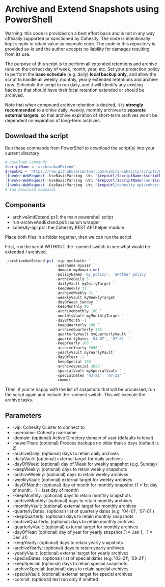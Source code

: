 # Archive and Extend Snapshots using PowerShell

Warning: this code is provided on a best effort basis and is not in any way officially supported or sanctioned by Cohesity. The code is intentionally kept simple to retain value as example code. The code in this repository is provided as-is and the author accepts no liability for damages resulting from its use.

The purpose of this script is to perform all extended retentions and archive runs on the correct day of week, month, year, etc. Set your protection policy to perform the **base schedule** (e.g. daily) **local backup only**, and allow the script to handle all weekly, monthly, yearly extended retentions and archive runs. Schedule the script to run daily, and it will identify any existing backups that should have their local retention extended or should be archived.

Note that when compound archive retention is desired, it is **strongly recommended** to archive daily, weekly, monthly archives to **separate external targets**, so that archive expiration of short-term archives won't be dependent on expiration of long-term archives.

## Download the script

Run these commands from PowerShell to download the script(s) into your current directory

```powershell
# Download Commands
$scriptName = 'archiveAndExtend'
$repoURL = 'https://raw.githubusercontent.com/bseltz-cohesity/scripts/master/powershell'
(Invoke-WebRequest -UseBasicParsing -Uri "$repoUrl/$scriptName/$scriptName.ps1").content | Out-File "$scriptName.ps1"; (Get-Content "$scriptName.ps1") | Set-Content "$scriptName.ps1"
(Invoke-WebRequest -UseBasicParsing -Uri "$repoUrl/$scriptName/run-$scriptName.ps1").content | Out-File "run-$scriptName.ps1"; (Get-Content "run-$scriptName.ps1") | Set-Content "run-$scriptName.ps1"
(Invoke-WebRequest -UseBasicParsing -Uri "$repoUrl/cohesity-api/cohesity-api.ps1").content | Out-File cohesity-api.ps1; (Get-Content cohesity-api.ps1) | Set-Content cohesity-api.ps1
# End Download Commands
```

## Components

* archiveAndExtend.ps1: the main powershell script
* run-archiveAndExtend.ps1: launch wrapper
* cohesity-api.ps1: the Cohesity REST API helper module

Place both files in a folder together, then we can run the script.

First, run the script WITHOUT the -commit switch to see what would be extended / archived.

```powershell
./archiveAndExtend.ps1 -vip mycluster `
                       -username myuser `
                       -domain mydomain.net `
                       -policyNames 'my policy', 'another policy' `
                       -archiveDaily 5 `
                       -dailyVault myDailyTarget `
                       -keepWeekly 31 `
                       -archiveWeekly 31 `
                       -weeklyVault myWeeklyTarget `
                       -dayOfWeek Sunday `
                       -keepMonthly 90 `
                       -archiveMonthly 180 `
                       -monthlyVault myMonthlyTarget `
                       -dayOfMonth -1 `
                       -keepQuarterly 180 `
                       -archiveQuarterly 365 `
                       -quarterlyVault myQuarterlyVault `
                       -quarterlyDates '04-07', '07-01' `
                       -keepYearly 180 `
                       -archiveYearly 3650 `
                       -yearlyVault myYearlyVault `
                       -dayOfYear -1 `
                       -keepSpecial 180 `
                       -archiveSpecial 3650 `
                       -specialVault mySpecialVault `
                       -specialDates '03-21', '07-21' `
                       -commit
```

Then, if you're happy with the list of snapshots that will be processed, run the script again and include the -commit switch. This will execute the archive tasks.

## Parameters

* -vip: Cohesity Cluster to connect to
* -username: Cohesity username
* -domain: (optional) Active Directory domain of user (defaults to local)
* -newerThan: (optional) Process backups no older than x days (default is 2)
* -archiveDaily: (optional) days to retain daily archives
* -dailyVault: (optional) external target for daily archives
* -dayOfWeek: (optional) day of Week for weekly snapshot (e.g. Sunday)
* -keepWeekly: (optional) days to retain weekly snapshots
* -archiveWeekly: (optional) days to retain weekly archives
* -weeklyVault: (optional) external target for weekly archives
* -dayOfMonth: (optional) day of month for monthly snapshot (1 = 1st day of month, -1 = last day of month)
* -keepMonthly: (optional) days to retain monthly snapshots
* -archiveMonthly: (optional) days to retain monthly archives
* -monthlyVault: (optional) external target for monthly archives
* -quarterlyDates: (optional) list of quarterly dates (e.g. '04-01', '07-01')
* -keepQuarterly: (optional) days to retain monthly snapshots
* -archiveQuarterly: (optional) days to retain monthly archives
* -quarterlyVault: (optional) external target for monthly archives
* -dayOfYear: (optional) day of year for yearly snapshot (1 = Jan 1, -1 = Dec 31)
* -keepYearly: (optional) days to retain yearly snapshots
* -archiveYearly: (optional) days to retain yearly archives
* -yearlyVault: (optional) external target for yearly archives
* -specialDates: (optional) list of special dates (e.g. '03-21', '09-21')
* -keepSpecial: (optional) days to retain special snapshots
* -archiveSpecial: (optional) days to retain special archives
* -specialVault: (optional) external target for special archives
* -commit: (optional) test run only if omitted
